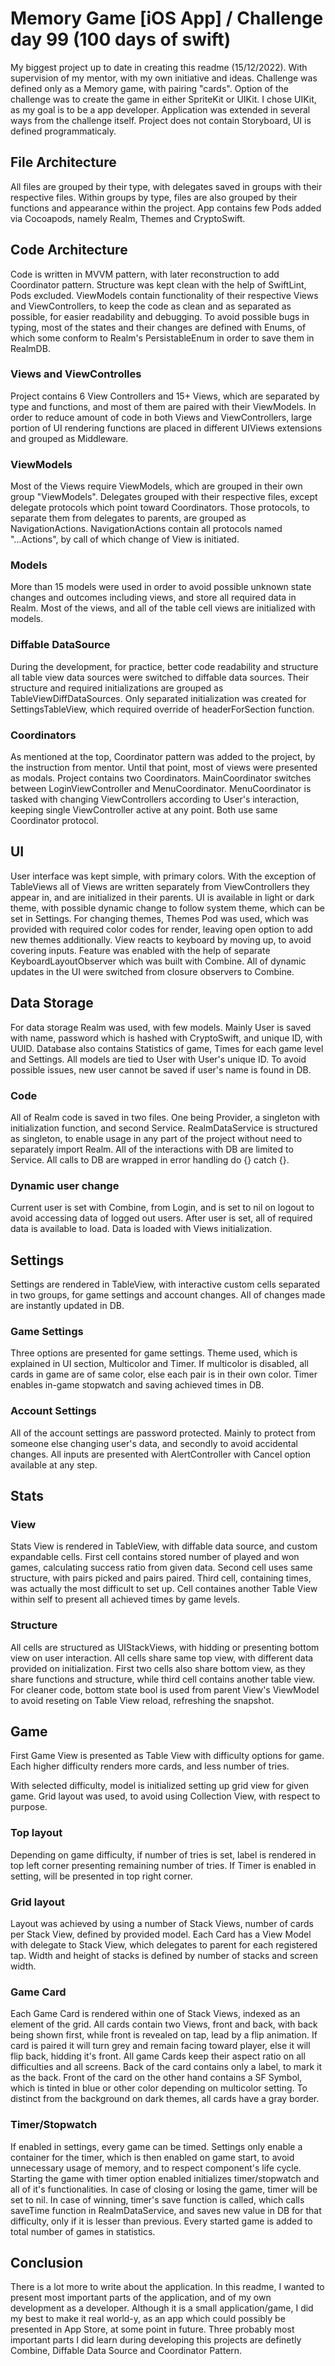 # Memory Game [iOS App] / Challenge day 99 (100 days of swift)

My biggest project up to date in creating this readme (15/12/2022). With supervision of my mentor, with my own initiative and ideas. Challenge was defined only as a Memory game, with pairing "cards". Option of the challenge was to create the game in either SpriteKit or UIKit. I chose UIKit, as my goal is to be a app developer. Application was extended in several ways from the challenge itself.
Project does not contain Storyboard, UI is defined programmaticaly.

## File Architecture

All files are grouped by their type, with delegates saved in groups with their respective files. Within groups by type, files are also grouped by their functions and appearance within the project. App contains few Pods added via Cocoapods, namely Realm, Themes and CryptoSwift.

## Code Architecture

Code is written in MVVM pattern, with later reconstruction to add Coordinator pattern. Structure was kept clean with the help of SwiftLint, Pods excluded.
ViewModels contain functionality of their respective Views and ViewControllers, to keep the code as clean and as separated as possible, for easier readability and debugging.
To avoid possible bugs in typing, most of the states and their changes are defined with Enums, of which some conform to Realm's PersistableEnum in order to save them in RealmDB.

### Views and ViewControlles

Project contains 6 View Controllers and 15+ Views, which are separated by type and functions, and most of them are paired with their ViewModels.
In order to reduce amount of code in both Views and ViewControllers, large portion of UI rendering functions are placed in different UIViews extensions and grouped as Middleware.

### ViewModels

Most of the Views require ViewModels, which are grouped in their own group "ViewModels". Delegates grouped with their respective files, except delegate protocols which point toward Coordinators. Those protocols, to separate them from delegates to parents, are grouped as NavigationActions.
NavigationActions contain all protocols named "...Actions", by call of which change of View is initiated.

### Models

More than 15 models were used in order to avoid possible unknown state changes and outcomes including views, and store all required data in Realm. Most of the views, and all of the table cell views are initialized with models.

### Diffable DataSource

During the development, for practice, better code readability and structure all table view data sources were switched to diffable data sources. Their structure and required initializations are grouped as TableViewDiffDataSources. Only separated initialization was created for SettingsTableView, which required override of headerForSection function.

### Coordinators

As mentioned at the top, Coordinator pattern was added to the project, by the instruction from mentor. Until that point, most of views were presented as modals. Project contains two Coordinators. MainCoordinator switches between LoginViewController and MenuCoordinator.
MenuCoordinator is tasked with changing ViewControllers according to User's interaction, keeping single ViewController active at any point.
Both use same Coordinator protocol.

## UI

User interface was kept simple, with primary colors. With the exception of TableViews all of Views are written separately from ViewControllers they appear in, and are initialized in their parents.
UI is available in light or dark theme, with possible dynamic change to follow system theme, which can be set in Settings. For changing themes, Themes Pod was used, which was provided with required color codes for render, leaving open option to add new themes additionally.
View reacts to keyboard by moving up, to avoid covering inputs. Feature was enabled with the help of separate KeyboardLayoutObserver which was built with Combine. 
All of dynamic updates in the UI were switched from closure observers to Combine.

## Data Storage

For data storage Realm was used, with few models. Mainly User is saved with name, password which is hashed with CryptoSwift, and unique ID, with UUID. Database also contains Statistics of game, Times for each game level and Settings. All models are tied to User with User's unique ID. To avoid possible issues, new user cannot be saved if user's name is found in DB. 

### Code

All of Realm code is saved in two files. One being Provider, a singleton with initialization function, and second Service. 
RealmDataService is structured as singleton, to enable usage in any part of the project without need to separately import Realm. All of the interactions with DB are limited to Service. All calls to DB are wrapped in error handling do {} catch {}.

### Dynamic user change

Current user is set with Combine, from Login, and is set to nil on logout to avoid accessing data of logged out users. After user is set, all of required data is available to load. Data is loaded with Views initialization.

## Settings

Settings are rendered in TableView, with interactive custom cells separated in two groups, for game settings and account changes. All of changes made are instantly updated in DB.

### Game Settings

Three options are presented for game settings. Theme used, which is explained in UI section, Multicolor and Timer. If multicolor is disabled, all cards in game are of same color, else each pair is in their own color.
Timer enables in-game stopwatch and saving achieved times in DB.

### Account Settings

All of the account settings are password protected. Mainly to protect from someone else changing user's data, and secondly to avoid accidental changes. All inputs are presented with AlertController with Cancel option available at any step.

## Stats

### View

Stats View is rendered in TableView, with diffable data source, and custom expandable cells. First cell contains stored number of played and won games, calculating success ratio from given data. Second cell uses same structure, with pairs picked and pairs paired.
Third cell, containing times, was actually the most difficult to set up. Cell containes another Table View within self to present all achieved times by game levels.

### Structure

All cells are structured as UIStackViews, with hidding or presenting bottom view on user interaction. All cells share same top view, with different data provided on initialization. First two cells also share bottom view, as they share functions and structure, while third cell contains another table view. For cleaner code, bottom state bool is used from parent View's ViewModel to avoid reseting on Table View reload, refreshing the snapshot.

## Game

First Game View is presented as Table View with difficulty options for game. Each higher difficulty renders more cards, and less number of tries.

With selected difficulty, model is initialized setting up grid view for given game. Grid layout was used, to avoid using Collection View, with respect to purpose. 

### Top layout

Depending on game difficulty, if number of tries is set, label is rendered in top left corner presenting remaining number of tries.
If Timer is enabled in setting, will be presented in top right corner.

### Grid layout

Layout was achieved by using a number of Stack Views, number of cards per Stack View, defined by provided model. Each Card has a View Model with delegate to Stack View, which delegates to parent for each registered tap. Width and height of stacks is defined by number of stacks and screen width.

### Game Card

Each Game Card is rendered within one of Stack Views, indexed as an element of the grid. All cards contain two Views, front and back, with back being shown first, while front is revealed on tap, lead by a flip animation. If card is paired it will turn grey and remain facing toward player, else it will flip back, hidding it's front.
All game Cards keep their aspect ratio on all difficulties and all screens.
Back of the card contains only a label, to mark it as the back.
Front of the card on the other hand contains a SF Symbol, which is tinted in blue or other color depending on multicolor setting. To distinct from the background on dark themes, all cards have a gray border.

### Timer/Stopwatch

If enabled in settings, every game can be timed. Settings only enable a container for the timer, which is then enabled on game start, to avoid unnecessary usage of memory, and to respect component's life cycle.
Starting the game with timer option enabled initializes timer/stopwatch and all of it's functionalities.
In case of closing or losing the game, timer will be set to nil. In case of winning, timer's save function is called, which calls saveTime function in RealmDataService, and saves new value in DB for that difficulty, only if it is lesser than previous.
Every started game is added to total number of games in statistics. 

## Conclusion

There is a lot more to write about the application. In this readme, I wanted to present most important parts of the application, and of my own development as a developer.
Although it is a small application/game, I did my best to make it real world-y, as an app which could possibly be presented in App Store, at some point in future.
Three probably most important parts I did learn during developing this projects are definetly Combine, Diffable Data Source and Coordinator Pattern.
